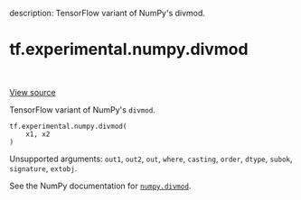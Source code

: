 description: TensorFlow variant of NumPy's divmod.

<div itemscope itemtype="http://developers.google.com/ReferenceObject">
<meta itemprop="name" content="tf.experimental.numpy.divmod" />
<meta itemprop="path" content="Stable" />
</div>

# tf.experimental.numpy.divmod

<!-- Insert buttons and diff -->

<table class="tfo-notebook-buttons tfo-api nocontent" align="left">

</table>

<a target="_blank" class="external" href="/code/stable/tensorflow/python/ops/numpy_ops/np_math_ops.py">View source</a>



TensorFlow variant of NumPy's `divmod`.


<pre class="devsite-click-to-copy prettyprint lang-py tfo-signature-link">
<code>tf.experimental.numpy.divmod(
    x1, x2
)
</code></pre>



<!-- Placeholder for "Used in" -->

Unsupported arguments: `out1`, `out2`, `out`, `where`, `casting`, `order`, `dtype`, `subok`, `signature`, `extobj`.

See the NumPy documentation for [`numpy.divmod`](https://numpy.org/doc/stable/reference/generated/numpy.divmod.html).